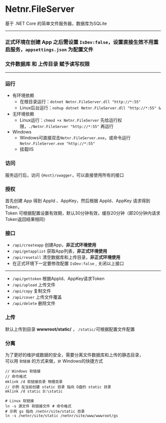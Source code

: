 # Netnr.FileServer
基于 .NET Core 的简单文件服务器，数据库为SQLite

---

### 正式环境在创建 App 之后需设置 `IsDev:false`，设置直接生效不用重启服务，`appsettings.json` 为配置文件  

### 文件数据库 和 上传目录 赋予读写权限

---

### 运行

- 有环境依赖
    - 在根目录运行：`dotnet Netnr.FileServer.dll "http://*:55"`
    - Linux后台运行：`nohup dotnet Netnr.FileServer.dll "http://*:55" &`
- 无环境依赖
    - Linux运行：`chmod +x Netnr.FileServer` 先给运行权限，`./Netnr.FileServer "http://*:55"` 再运行
- Windows
    - Windows可直接双击`Netnr.FileServer.exe`，或命令运行`Netnr.FileServer.exe "http://*:55"`
    - 挂载IIS

### 访问

服务运行后，访问 `{Host}/swagger`，可以直接使用所有的接口

### 授权

首先创建 App 得到 AppId 、AppKey，然后根据 AppId、AppKey 请求得到 Token，  
Token 可根据配置设置有效期，默认30分钟有效，缓存20分钟（即20分钟内请求Token返回结果相同）

### 接口
- `/api/createapp` 创建App，**非正式环境使用**
- `/api/getapplist` 获取App列表，**非正式环境使用**
- `/api/resetall` 清空数据库和上传目录，**非正式环境使用**
- 在正式环境下一定要修改配置 `IsDev:false` , 关闭以上接口

---

- `/api/gettoken` 根据AppId、AppKey请求Token
- `/api/upload` 上传文件
- `/api/copy` 复制文件
- `/api/cover` 上传文件覆盖
- `/api/delete` 删除文件

### 上传
默认上传到目录 **wwwroot/static/** ， `/static/`可根据配置文件配置

### 分离
为了更好的维护或数据的安全，需要分离文件数据库和上传的静态目录，  
可以用 `软链接` 的方式来做，`非` Windows的快捷方式  
```
// Windows 软链接
// 命令格式
mklink /d 软链接目录 物理目录 
// 示例 在当前创建 static 目录 指向 D盘的 static 目录
mklink /d static D:\static
```

```
# Linux 软链接
ln -s 源文件 软链接文件 # 命令格式
# 示例 gs 指向 /netnr/site/static 目录
ln -s /netnr/site/static /netnr/site/www/wwwroot/gs
```